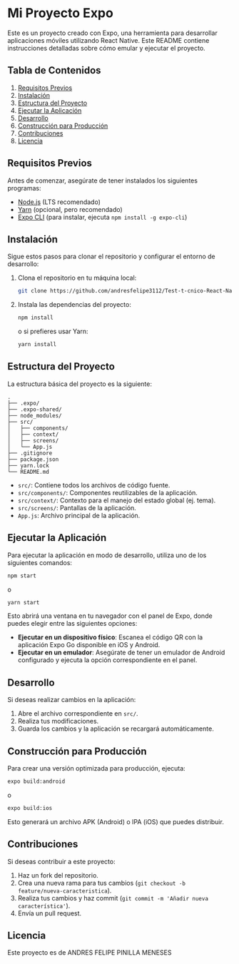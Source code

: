 # Mi Proyecto Expo

Este es un proyecto creado con Expo, una herramienta para desarrollar aplicaciones móviles utilizando React Native. Este README contiene instrucciones detalladas sobre cómo emular y ejecutar el proyecto.

## Tabla de Contenidos

1. [Requisitos Previos](#requisitos-previos)
2. [Instalación](#instalación)
3. [Estructura del Proyecto](#estructura-del-proyecto)
4. [Ejecutar la Aplicación](#ejecutar-la-aplicación)
5. [Desarrollo](#desarrollo)
6. [Construcción para Producción](#construcción-para-producción)
7. [Contribuciones](#contribuciones)
8. [Licencia](#licencia)

## Requisitos Previos

Antes de comenzar, asegúrate de tener instalados los siguientes programas:

- [Node.js](https://nodejs.org/) (LTS recomendado)
- [Yarn](https://yarnpkg.com/getting-started/install) (opcional, pero recomendado)
- [Expo CLI](https://docs.expo.dev/get-started/installation/) (para instalar, ejecuta `npm install -g expo-cli`)

## Instalación

Sigue estos pasos para clonar el repositorio y configurar el entorno de desarrollo:

1. Clona el repositorio en tu máquina local:

   ```bash
   git clone https://github.com/andresfelipe3112/Test-t-cnico-React-Native.git
   ```

2. Instala las dependencias del proyecto:

   ```bash
   npm install
   ```

   o si prefieres usar Yarn:

   ```bash
   yarn install
   ```

## Estructura del Proyecto

La estructura básica del proyecto es la siguiente:

```
.
├── .expo/
├── .expo-shared/
├── node_modules/
├── src/
│   ├── components/
│   ├── context/
│   ├── screens/
│   └── App.js
├── .gitignore
├── package.json
├── yarn.lock
└── README.md
```

- `src/`: Contiene todos los archivos de código fuente.
- `src/components/`: Componentes reutilizables de la aplicación.
- `src/context/`: Contexto para el manejo del estado global (ej. tema).
- `src/screens/`: Pantallas de la aplicación.
- `App.js`: Archivo principal de la aplicación.

## Ejecutar la Aplicación

Para ejecutar la aplicación en modo de desarrollo, utiliza uno de los siguientes comandos:

```bash
npm start
```

o

```bash
yarn start
```

Esto abrirá una ventana en tu navegador con el panel de Expo, donde puedes elegir entre las siguientes opciones:

- **Ejecutar en un dispositivo físico**: Escanea el código QR con la aplicación Expo Go disponible en iOS y Android.
- **Ejecutar en un emulador**: Asegúrate de tener un emulador de Android configurado y ejecuta la opción correspondiente en el panel.

## Desarrollo

Si deseas realizar cambios en la aplicación:

1. Abre el archivo correspondiente en `src/`.
2. Realiza tus modificaciones.
3. Guarda los cambios y la aplicación se recargará automáticamente.

## Construcción para Producción

Para crear una versión optimizada para producción, ejecuta:

```bash
expo build:android
```

o

```bash
expo build:ios
```

Esto generará un archivo APK (Android) o IPA (iOS) que puedes distribuir.

## Contribuciones

Si deseas contribuir a este proyecto:

1. Haz un fork del repositorio.
2. Crea una nueva rama para tus cambios (`git checkout -b feature/nueva-caracteristica`).
3. Realiza tus cambios y haz commit (`git commit -m 'Añadir nueva característica'`).
4. Envía un pull request.

## Licencia

Este proyecto es de ANDRES FELIPE PINILLA MENESES
